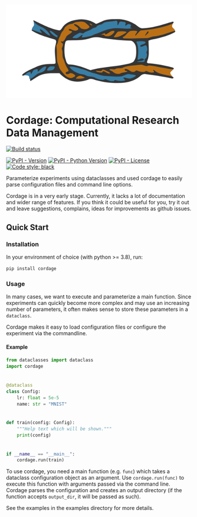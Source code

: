 ![Cordage Icon](https://raw.githubusercontent.com/plonerma/cordage/main/icon.svg)


# Cordage: Computational Research Data Management


[![Build status](https://github.com/plonerma/cordage/actions/workflows/tests.yml/badge.svg)](https://github.com/plonerma/cordage/actions)

[![PyPI - Version](https://img.shields.io/pypi/v/cordage.svg?logo=pypi&label=Version&logoColor=gold)](https://pypi.org/project/cordage/)
[![PyPI - Python Version](https://img.shields.io/pypi/pyversions/cordage.svg?logo=python&label=Python&logoColor=gold)](https://pypi.org/project/cordage/)
[![PyPI - License](https://img.shields.io/pypi/l/cordage?logo=pypi&logoColor=gold)](https://pypi.org/project/cordage/)
[![Code style: black](https://img.shields.io/badge/Code%20style-black-000000.svg)](https://github.com/psf/black)

Parameterize experiments using dataclasses and used cordage to easily parse configuration files and command line
options.

Cordage is in a very early stage. Currently, it lacks a lot of documentation and wider range
of features. If you think it could be useful for you, try it out and leave suggestions, complains, ideas for
improvements as github issues.


## Quick Start
### Installation

In your environment of choice (with python >= 3.8), run:

```bash
pip install cordage
```

### Usage

In many cases, we want to execute and parameterize a main function.
Since experiments can quickly become more complex and may use an increasing number of parameters,
it often makes sense to store these parameters in a `dataclass`.

Cordage makes it easy to load configuration files or configure the experiment via the commandline.

#### Example

```python
from dataclasses import dataclass
import cordage


@dataclass
class Config:
    lr: float = 5e-5
    name: str = "MNIST"


def train(config: Config):
    """Help text which will be shown."""
    print(config)


if __name__ == "__main__":
    cordage.run(train)
```


To use cordage, you need a main function (e.g. `func`) which takes a dataclass configuration object as an argument.
Use `cordage.run(func)` to execute this function with arguments passed via the command line. Cordage parses the
configuration and creates an output directory (if the function accepts `output_dir`, it will be passed as such).

See the examples in the examples directory for more details.
